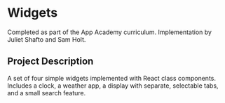 # Widgets
Completed as part of the App Academy curriculum. Implementation by Juliet Shafto and Sam Holt.

## Project Description
A set of four simple widgets implemented with React class components. Includes a clock, a weather app, a display with separate, selectable tabs, and a small search feature.
